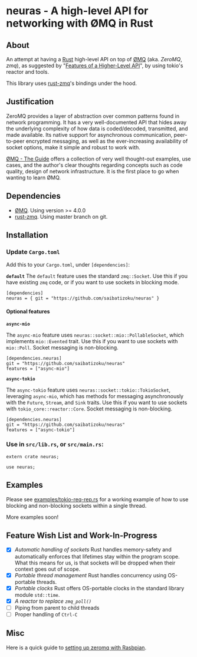 neuras - A high-level API for networking with ØMQ in Rust
=========================================================

## About

An attempt at having a [Rust](http://rust-lang.org) high-level API on top of [ØMQ](http://zeromq.org) (aka. _ZeroMQ_, _zmq_),
as suggested by
"[Features of a Higher-Level API](http://zguide.zeromq.org/page:all#toc74)",
by using tokio's reactor and tools.

This library uses [rust-zmq](https://github.com/erickt/rust-zmq)'s bindings under the hood.

## Justification

ZeroMQ provides a layer of abstraction over common patterns found in network programming. It has a very well-documented API that hides away the underlying complexity of how data is coded/decoded, transmitted, and made available. Its native support for asynchronous communication, peer-to-peer encrypted messaging, as well as the ever-increasing availability of socket options, make it simple and robust to work with.

[ØMQ - The Guide](http://zguide.zeromq.org/page:all) offers a collection of very well thought-out examples, use cases, and the author's clear thoughts regarding concepts such as code quality, design of network infrastructure. It is the first place to go when wanting to learn ØMQ.

## Dependencies

- [ØMQ](http://zeromq.org). Using version >= 4.0.0
- [rust-zmq](https://github.com/erickt/rust-zmq). Using master branch on git.

## Installation

### Update `Cargo.toml`

Add this to your `Cargo.toml`, under `[dependencies]`:

**`default`**
The `default` feature uses the standard `zmq::Socket`. Use this if you have existing `zmq` code, or if you want to use sockets in blocking mode.

```
[dependencies]
neuras = { git = "https://github.com/saibatizoku/neuras" }
```

#### Optional features

**`async-mio`**

The `async-mio` feature uses `neuras::socket::mio::PollableSocket`, which implements `mio::Evented` trait. Use this if you want to use sockets with `mio::Poll`. Socket messaging is non-blocking.

```
[dependencies.neuras]
git = "https://github.com/saibatizoku/neuras"
features = ["async-mio"]
```

**`async-tokio`**

The `async-tokio` feature uses `neuras::socket::tokio::TokioSocket`, leveraging `async-mio`, which has methods for messaging asynchronously with the `Future`, `Stream`, and `Sink` traits. Use this if you want to use sockets with `tokio_core::reactor::Core`. Socket messaging is non-blocking.

```
[dependencies.neuras]
git = "https://github.com/saibatizoku/neuras"
features = ["async-tokio"]
```

### Use in `src/lib.rs`, or `src/main.rs`:

```
extern crate neuras;

use neuras;
```

## Examples

Please see [examples/tokio-req-rep.rs](examples/tokio-req-rep.rs) for a working example of how to use blocking and non-blocking sockets within a single thread.

More examples soon!

## Feature Wish List and Work-In-Progress

- [X] *Automatic handling of sockets* Rust handles memory-safety and automatically enforces that lifetimes stay within the program scope. What this means for us, is that sockets will be dropped when their context goes out of scope.
- [X] *Portable thread management* Rust handles concurrency using OS-portable threads.
- [X] *Portable clocks* Rust offers OS-portable clocks in the standard library module `std::time`.
- [X] *A reactor to replace `zmq_poll()`* 
- [ ] Piping from parent to child threads
- [ ] Proper handling of `Ctrl-C`

## Misc

Here is a quick guide to [setting up zeromq with Rasbpian](RASPBIAN.md).
